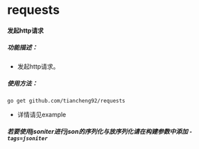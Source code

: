 # requests

#### 发起http请求

##### 功能描述：

* 发起http请求。

##### 使用方法：

```go get github.com/tiancheng92/requests```

* 详情请见example

##### 若要使用jsoniter进行json的序列化与放序列化请在构建参数中添加 `-tags=jsoniter`

